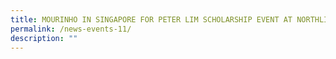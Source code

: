 ```yaml
---
title: MOURINHO IN SINGAPORE FOR PETER LIM SCHOLARSHIP EVENT AT NORTHLIGHT SCHOOL
permalink: /news-events-11/
description: ""
---
```

